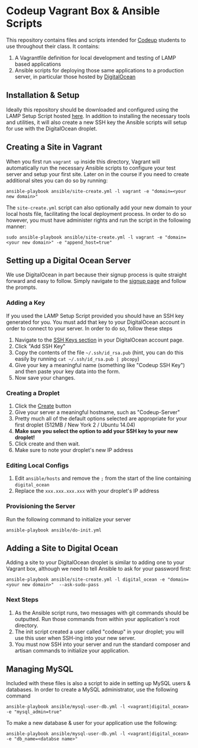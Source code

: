 # Codeup Vagrant Box & Ansible Scripts

This repository contains files and scripts intended for [Codeup](http://www.codeup.com) students to use throughout their class. It contains:

1. A Vagrantfile definition for local development and testing of LAMP based applications
1. Ansible scripts for deploying those same applications to a production server, in particular those hosted by [DigitalOcean](https://www.digitalocean.com)

## Installation & Setup

Ideally this repository should be downloaded and configured using the LAMP Setup Script hosted [here](https://github.com/bbatsche/LAMP-Setup-Script). In addition to installing the necessary tools and utilities, it will also create a new SSH key the Ansible scripts will setup for use with the DigitalOcean droplet.

## Creating a Site in Vagrant

When you first run `vagrant up` inside this directory, Vagrant will automatically run the necessary Ansible scripts to configure your test server and setup your first site. Later on in the course if you need to create additional sites you can do so by running:

```
ansible-playbook ansible/site-create.yml -l vagrant -e "domain=<your new domain>"
```

The `site-create.yml` script can also optionally add your new domain to your local hosts file, facilitating the local deployment process. In order to do so however, you must have administer rights and run the script in the following manner:

```
sudo ansible-playbook ansible/site-create.yml -l vagrant -e "domain=<your new domain>" -e "append_host=true"
```

## Setting up a Digital Ocean Server

We use DigitalOcean in part because their signup process is quite straight forward and easy to follow. Simply navigate to the [signup page](https://cloud.digitalocean.com/registrations/new) and follow the prompts.

### Adding a Key

If you used the LAMP Setup Script provided you should have an SSH key generated for you. You must add that key to your DigitalOcean account in order to connect to your server. In order to do so, follow these steps

1. Navigate to the [SSH Keys section](https://cloud.digitalocean.com/ssh_keys) in your DigitalOcean account page.
1. Click "Add SSH Key"
1. Copy the contents of the file `~/.ssh/id_rsa.pub` (hint, you can do this easily by running `cat ~/.ssh/id_rsa.pub | pbcopy`)
1. Give your key a meaningful name (something like "Codeup SSH Key") and then paste your key data into the form.
1. Now save your changes.

### Creating a Droplet

1. Click the [Create](https://cloud.digitalocean.com/droplets/new) button
1. Give your server a meaningful hostname, such as "Codeup-Server"
1. Pretty much all of the default options selected are appropriate for your first droplet (512MB / New York 2 / Ubuntu 14.04)
1. **Make sure you select the option to add your SSH key to your new droplet!**
1. Click create and then wait.
1. Make sure to note your droplet's new IP address

### Editing Local Configs

1. Edit `ansible/hosts` and remove the `;` from the start of the line containing `digital_ocean`
1. Replace the `xxx.xxx.xxx.xxx` with your droplet's IP address

### Provisioning the Server

Run the following command to initialize your server

```
ansible-playbook ansible/do-init.yml
```

## Adding a Site to Digital Ocean

Adding a site to your DigitalOcean droplet is similar to adding one to your Vagrant box, although we need to tell Ansible to ask for your password first:

```
ansible-playbook ansible/site-create.yml -l digital_ocean -e "domain=<your new domain>"  --ask-sudo-pass
```

### Next Steps

1. As the Ansible script runs, two messages with git commands should be outputted. Run those commands from within your application's root directory.
1. The init script created a user called "codeup" in your droplet; you will use this user when SSH-ing into your new server.
1. You must now SSH into your server and run the standard composer and artisan commands to initialize your application.

## Managing MySQL

Included with these files is also a script to aide in setting up MySQL users & databases. In order to create a MySQL administrator, use the following command

```
ansible-playbook ansible/mysql-user-db.yml -l <vagrant|digital_ocean> -e "mysql_admin=true"
```

To make a new database & user for your application use the following:

```
ansible-playbook ansible/mysql-user-db.yml -l <vagrant|digital_ocean> -e "db_name=<databse name>"
```
